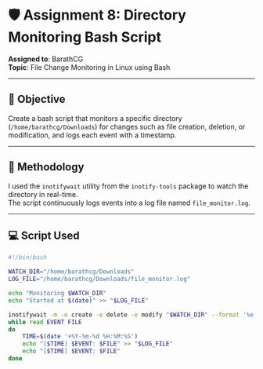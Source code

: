 # 🛡️ Assignment 8: Directory Monitoring Bash Script

**Assigned to**: BarathCG  
**Topic**: File Change Monitoring in Linux using Bash

---

## 🎯 Objective

Create a bash script that monitors a specific directory (`/home/barathcg/Downloads`) for changes such as file creation, deletion, or modification, and logs each event with a timestamp.

---

## 🔧 Methodology

I used the `inotifywait` utility from the `inotify-tools` package to watch the directory in real-time.  
The script continuously logs events into a log file named `file_monitor.log`.

---

## 💻 Script Used

```bash
#!/bin/bash

WATCH_DIR="/home/barathcg/Downloads"
LOG_FILE="/home/barathcg/Downloads/file_monitor.log"

echo "Monitoring $WATCH_DIR"
echo "Started at $(date)" >> "$LOG_FILE"

inotifywait -m -e create -e delete -e modify "$WATCH_DIR" --format '%e %w%f' |
while read EVENT FILE
do
    TIME=$(date '+%Y-%m-%d %H:%M:%S')
    echo "[$TIME] $EVENT: $FILE" >> "$LOG_FILE"
    echo "[$TIME] $EVENT: $FILE"
done

